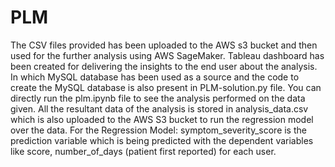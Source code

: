 # PLM
The CSV files provided has been uploaded to the AWS s3 bucket and then used for the further analysis using AWS SageMaker.
Tableau dashboard has been created for delivering the insights to the end user about the analysis. In which MySQL database has been used as a source and the code to create the 
MySQL database is also present in PLM-solution.py file.
You can directly run the plm.ipynb file to see the analysis performed on the data given. All the resultant data of the analysis is stored in analysis_data.csv which is also 
uploaded to the AWS S3 bucket to run the regression model over the data.
For the Regression Model:
symptom_severity_score is the prediction variable which is being predicted with the dependent variables like score, number_of_days (patient first reported) for each user.
